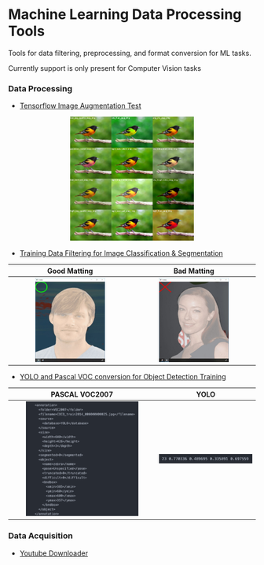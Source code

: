 # Machine Learning Data Processing Tools

Tools for data filtering, preprocessing, and format conversion for ML tasks.

Currently support is only present for Computer Vision tasks

### Data Processing

-   [Tensorflow Image Augmentation Test](tf_image_augmentation_test)

<center>
<img src="tf_image_augmentation_test/combined_aug_grid.jpg" width="50%" />
</center>

-   [Training Data Filtering for Image Classification & Segmentation](training_data_cls_seg_filter)

|                                          <center>Good Matting</center>                                          |                                          <center>Bad Matting</center>                                          |
| :-------------------------------------------------------------------------------------------------------------: | :------------------------------------------------------------------------------------------------------------: |
| <img src="training_data_cls_seg_filter/seg_training_data_filtering/screenshots/good_matting.jpg" width="60%" /> | <img src="training_data_cls_seg_filter/seg_training_data_filtering/screenshots/bad_matting.jpg" width="60%" /> |

-   [YOLO and Pascal VOC conversion for Object Detection Training](annotation_format_conv)

|                         <center>PASCAL VOC2007</center>                         |                         <center>YOLO</center>                         |
| :-----------------------------------------------------------------------------: | :-------------------------------------------------------------------: |
| <img src="annotation_format_conv/readme_imgs/pascal_voc2007.png" width="80%" /> | <img src="annotation_format_conv/readme_imgs/yolo.png" width="100%" /> |

### Data Acquisition

-   [Youtube Downloader](youtube_downloader)
